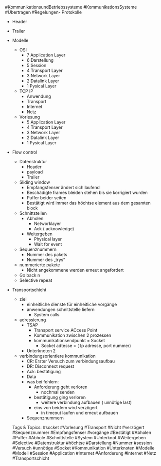  #KommunikationsundBetriebssysteme #KommunikationsSysteme #Übertragen #Regelungen- Protokolle
  - Header
  - Trailer
  - Modelle
    - OSI
      - 7 Application Layer
      - 6 Darstellung
      - 5 Session
      - 4 Transport Layer
      - 3 Network Layer
      - 2 Datalink Layer
      - 1 Pysical Layer
    - TCP IP
      - Anwendung
      - Transport
      - Internet
      - Netz
    - Vorlesung
      - 5 Application Layer
      - 4 Transport Layer
      - 3 Network Layer
      - 2 Datalink Layer
      - 1 Pysical Layer
- Flow control
  - Datenstruktur
    - Header
    - payload
    - Trailer
  - Sliding window
    - Empfangsfenser ändert sich laufend
    - Beschädigte frames bleiden stehen bis sie korrigiert wurden
    - Puffer beider seiten 
    - Bestätigt wird immer das höchtse element aus dem gesamten block
  - Schnittstellen
    - Abholen
      - Networklayer
      - Ack ( acknowledge)
    - Weitergeben
      - Physical layer
      - Wait for event
  - Sequenznummern
    - Nummer des pakets
    - Nummer des „trys“
  - nummerierte pakete
    - Nicht angekommene werden erneut angefordert
  - Go back n
  - Selective repeat
- Transportschicht
  - ziel
    - einheitliche dienste für einheitliche vorgänge
    - anwendungen schnittstelle liefern 
      - System calls
  - adressierung
    - TSAP
      - Transport service ACcess Point
      - Kommunikation zwischen 2 prozessen
      - kommunikationsendpunkt = Socket
        - Socket adtesse = ( Ip adresse, port nummer)
    - Unterknoten 2
  - verbindungsorientiere kommunikation
    - CR: Erster Versuch zum verbindungsaufbau
    - DR: Disconnect request
    - Ack: bestätigung
    - Data
    - was bei fehlern:
      - Anforderung geht verloren
        - nochmal senden
      - bestätigung ging verloren
        - weitere verbindung aufbauen ( unnötige last)
      - eins von beidem wird verzögert
        - in timeout laufen und erneut aufbauen
    - Sequenznummern 

   Tags & Topics:
   #socket
   #Vorlesung
   #Transport
   #Nicht
   #verzögert
   #Sequenznummer
   #Empfangsfenser
   #vorgänge
   #Bestätigt
   #Abholen
   #Puffer
   #Abhole
   #Schnittstelle
   #System
   #Unterknot
   #Weitergeben
   #Selective
   #Datenstruktur
   #höchtse
   #Darstellung
   #Nummer
   #session
   #Versuch
   #unnötige
   #Socket
   #Kommunikation
   #Unterknoten
   #Modelle
   #Modell
   #Session
   #Application
   #Internet
   #Anforderung
   #internet
   #Netz
   #Transportschicht